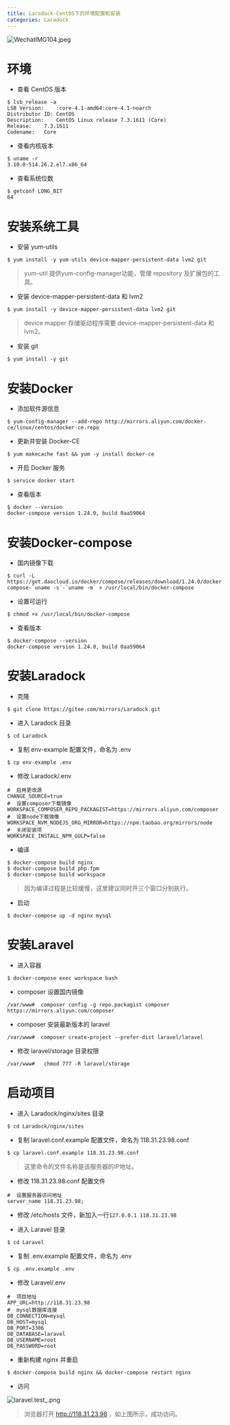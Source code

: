 ```yaml
---
title: Laradock-CentOS下的环境配置和安装
categories: Laradock
---
```

![WechatIMG104.jpeg](https://upload-images.jianshu.io/upload_images/15325592-6564c0c848a5a010.jpeg?imageMogr2/auto-orient/strip%7CimageView2/2/w/1240)
<!-- more -->


#  环境

- 查看 CentOS 版本

```
$ lsb_release -a
LSB Version:	:core-4.1-amd64:core-4.1-noarch
Distributor ID:	CentOS
Description:	CentOS Linux release 7.3.1611 (Core)
Release:	7.3.1611
Codename:	Core
```

- 查看内核版本

```
$ uname -r
3.10.0-514.26.2.el7.x86_64
```

- 查看系统位数

```
$ getconf LONG_BIT
64
```

#  安装系统工具

- 安装 yum-utils

```
$ yum install -y yum-utils device-mapper-persistent-data lvm2 git
```

>  yum-util 提供yum-config-manager功能，管理 repository 及扩展包的工具。

- 安装 device-mapper-persistent-data 和 lvm2

```
$ yum install -y device-mapper-persistent-data lvm2 git
```

> device mapper 存储驱动程序需要 device-mapper-persistent-data 和 lvm2。

- 安装 git

```
$ yum install -y git
```

#  安装Docker

- 添加软件源信息

```
$ yum-config-manager --add-repo http://mirrors.aliyun.com/docker-ce/linux/centos/docker-ce.repo
```

- 更新并安装 Docker-CE

```
$ yum makecache fast && yum -y install docker-ce
```

- 开启 Docker 服务

```
$ service docker start
```

- 查看版本

```
$ docker --version
docker-compose version 1.24.0, build 0aa59064
```

#   安装Docker-compose

- 国内镜像下载

```
$ curl -L https://get.daocloud.io/docker/compose/releases/download/1.24.0/docker-compose-`uname -s`-`uname -m` > /usr/local/bin/docker-compose
```

- 设置可运行

```
$ chmod +x /usr/local/bin/docker-compose
```

- 查看版本

```
$ docker-compose --version
docker-compose version 1.24.0, build 0aa59064
```

#  安装Laradock

- 克隆

```
$ git clone https://gitee.com/mirrors/Laradock.git
```

- 进入 Laradock 目录

```
$ cd Laradock
```

- 复制 env-example 配置文件，命名为 .env

```
$ cp env-example .env
```

- 修改 Laradock/.env

```
#  启用更改源
CHANGE_SOURCE=true
#  设置composer下载镜像
WORKSPACE_COMPOSER_REPO_PACKAGIST=https://mirrors.aliyun.com/composer
#  设置node下载镜像
WORKSPACE_NVM_NODEJS_ORG_MIRROR=https://npm.taobao.org/mirrors/node
#  关闭安装项
WORKSPACE_INSTALL_NPM_GULP=false
```

- 编译

```
$ docker-compose build nginx
$ docker-compose build php-fpm
$ docker-compose build workspace
```

> 因为编译过程是比较缓慢，这里建议同时开三个窗口分别执行。

- 启动

```
$ docker-compose up -d nginx mysql
```

#  安装Laravel

- 进入容器

```
$ docker-compose exec workspace bash
```

- composer 设置国内镜像

```
/var/www#  composer config -g repo.packagist composer https://mirrors.aliyun.com/composer
```

- composer 安装最新版本的 laravel

```
/var/www#  composer create-project --prefer-dist laravel/laravel
```

- 修改 laravel/storage 目录权限

```
/var/www#   chmod 777 -R laravel/storage
```

#  启动项目

- 进入 Laradock/nginx/sites 目录

```
$ cd Laradock/nginx/sites
```

- 复制 laravel.conf.example 配置文件，命名为 118.31.23.98.conf

```
$ cp laravel.conf.example 118.31.23.98.conf
```

> 这里命令的文件名称是该服务器的IP地址。

- 修改 118.31.23.98.conf 配置文件

```
#  设置服务器访问地址
server_name 118.31.23.98;
```

- 修改 /etc/hosts 文件，新加入一行`127.0.0.1 118.31.23.98`

- 进入 Laravel 目录

```
$ cd Laravel
```

- 复制 .env.example 配置文件，命名为 .env

```
$ cp .env.example .env
```

- 修改 Laravel/.env

```
#  项目地址
APP_URL=http://118.31.23.98
#  mysql数据库连接
DB_CONNECTION=mysql
DB_HOST=mysql
DB_PORT=3306
DB_DATABASE=laravel
DB_USERNAME=root
DB_PASSWORD=root
```

- 重新构建 nginx 并重启

```
$ docker-compose build nginx && docker-compose restart nginx
```

- 访问

![laravel.test_.png](https://upload-images.jianshu.io/upload_images/15325592-62f358c1780161c6.png?imageMogr2/auto-orient/strip%7CimageView2/2/w/1240)
<!-- more -->

> 浏览器打开 http://118.31.23.98 ，如上图所示，成功访问。
